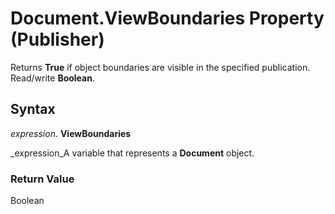 
# Document.ViewBoundaries Property (Publisher)

Returns  **True** if object boundaries are visible in the specified publication. Read/write **Boolean**.


## Syntax

 _expression_. **ViewBoundaries**

 _expression_A variable that represents a  **Document** object.


### Return Value

Boolean


